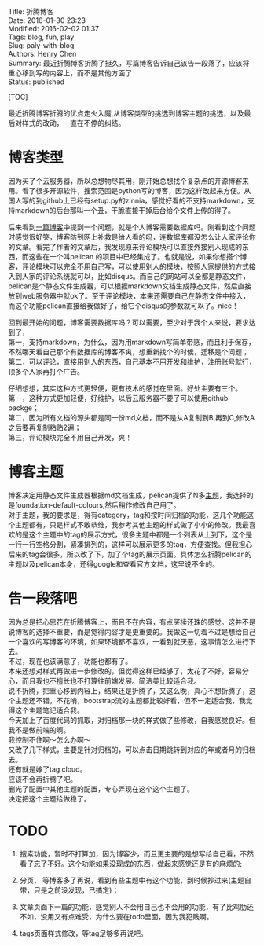 Title: 折腾博客  
Date: 2016-01-30 23:23  
Modified: 2016-02-02 01:37  
Tags: blog, fun, play  
Slug: paly-with-blog  
Authors: Henry Chen  
Summary: 最近折腾博客折腾了挺久，写篇博客告诉自己该告一段落了，应该将重心移到写的内容上，而不是其他方面了  
Status: published  
  
[TOC]  
  
最近折腾博客折腾的优点走火入魔,从博客类型的挑选到博客主题的挑选，以及最后对样式的改动，一直在不停的纠结。  
  
# 博客类型  
  
因为买了个云服务器，所以总想物尽其用，刚开始总想找个复杂点的开源博客来用。看了很多开源软件，搜索范围是python写的博客，因为这样改起来方便。从国人写的到github上已经有setup.py的zinnia，感觉好看的不支持markdown，支持markdown的后台那叫一个丑，干脆直接干掉后台给个文件上传的得了。  
  
后来看到[一篇博客](http://blog.csdn.net/kamidox/article/details/40485773)中提到一个问题，就是个人博客需要数据库吗。刚看到这个问题时感觉很好笑，博客防到网上补救是给人看的吗，连数据库都没怎么让人家评论你的文章。看完了作者的文章后，我发现原来评论模块可以直接外接别人现成的东西，而这些在一个叫pelican 的项目中已经集成了。也就是说，如果你想搭个博客，评论模块可以完全不用自己写，可以使用别人的模块，按照人家提供的方式接入到人家的评论系统就可以，比如disqus。而自己的网站可以全都是静态文件，pelican是个静态文件生成器，可以根据markdown文档生成静态文件，然后直接放到web服务器中就ok了。至于评论模块，本来还需要自己在静态文件中接入，而这个功能pelican直接给我做好了，给它个disqus的参数就可以了。nice！  
  
回到最开始的问题，博客需要数据库吗？可以需要，至少对于我个人来说，要求达到了，  
第一，支持markdown，为什么，因为用markdown写简单带感，而且利于保存，不然哪天看自己那个有数据库的博客不爽，想重新找个的时候，迁移是个问题；  
第二，可以评论，直接用别人的东西，自己基本不用开发和维护，注册账号就行，顶多个人家再打个广告。  
  
仔细想想，其实这种方式更轻便，更有技术的感觉在里面。好处主要有三个。  
第一，这种方式更加轻便，好维护，以后云服务器不要了可以使用github packge；  
第二，因为所有文档的源头都是同一份md文档，而不是从A复制到B,再到C,修改A之后要再复制粘贴2遍；  
第三，评论模块完全不用自己开发，爽！  
  
# 博客主题  
  
博客决定用静态文件生成器根据md文档生成，pelican提供了N多[主题](http://www.pelicanthemes.com)，我选择的是foundation-default-colours,然后稍作修改自己用了。  
对于主题，我的要求是，得有category，tag和按时间归档的功能，这几个功能这个主题都有，只是样式不敢恭维，我参考其他主题的样式做了小小的修改。我最喜欢的是这个主题中的tag的展示方式，很多主题中都是一个列表从上到下，这个是一行一行空格分割，紧凑排列的，这样可以展示更多的tag，方便查找。但我担心后来的tag会很多，所以改了下，加了个tag的展示页面。具体怎么折腾pelican的主题以及pelican本身，还得google和查看官方文档，这里说不全的。  
  
# 告一段落吧  
  
因为总是把心思花在折腾博客上，而且不在内容，有点买椟还珠的感觉。这并不是说博客的选择不重要，而是觉得内容才是更重要的。我做这一切着不过是想给自己一个喜欢的写博客的环境，如果环境都不喜欢，一看到就厌恶，这事情怎么进行下去。    
不过，现在也该满意了，功能也都有了。    
本来还想对样式再做进一步修改的，但觉得这样已经够了，太花了不好，容易分心，而且我也不擅长也不打算往前端发展。简洁美比较适合我。    
说不折腾，把重心移到内容上，结果还是折腾了，又这么晚，真心不想折腾了，这个主题还不错，不花哨，bootstrap流的主题都比较好看，但不一定适合我，我觉得这个主题笔记适合我。    
今天加上了百度代码的抓取，对归档那一块的样式做了些修改，自我感觉良好。但我不是做前端的啊。    
我控制不住啊～怎么办啊～    
又改了几下样式，主要是针对归档的，可以点击日期跳转到对应的年或者月的归档去。    
还有就是嫁了tag cloud。    
应该不会再折腾了吧。    
删光了配置中其他主题的配置，专心弄现在这个这个主题了。    
决定把这个主题给做稳了。    
  
# TODO  
  
1. 搜索功能，暂时不打算加，因为博客少，而且更主要的是想写给自己看，不然看了忘了不好。这个功能如果没现成的东西，做起来感觉还是有的麻烦的;  
  
2. 分页， 等博客多了再说，看到有些主题中有这个功能，到时候抄过来(主题自带，只是之前没发现，已搞定)；  
  
3. 文章页面下一篇的功能，感觉别人不会用自己也不会用的功能，有了比鸡肋还不如，没用又有点难受，为什么要在todo里面，因为我犯贱啊。  
  
4. tags页面样式修改，等tag足够多再说吧。  

